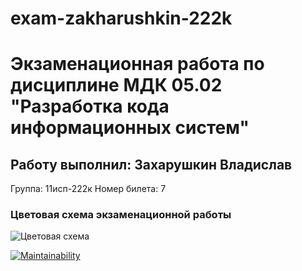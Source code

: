 # exam-zakharushkin-222k

# Экзаменационная работа по дисциплине МДК 05.02 "Разработка кода информационных систем"
## Работу выполнил: Захарушкин Владислав
Группа: 11исп-222к
Номер билета: 7

### Цветовая схема экзаменационной работы

![Цветовая схема](docs/palette_3r11Yw0w0w0w0.png)

[![Maintainability](https://api.codeclimate.com/v1/badges/08840932d723d4b64857/maintainability)](https://codeclimate.com/github/pyokovlad/exam-zakharushkin-222k/maintainability)